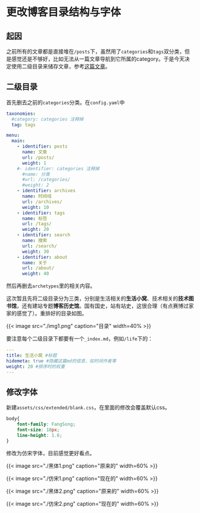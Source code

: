 # 更改博客目录结构与字体


## 起因

之前所有的文章都是直接堆在`/posts`下，虽然用了`categories`和`tags`双分类，但是感觉还是不够好，比如无法从一篇文章导航到它所属的category。于是今天决定使用二级目录来储存文章，参考[这篇文章](https://www.sulvblog.cn/posts/blog/build_hugo/#5目录设置)。

## 二级目录

首先删去之前的`categories`分类。在`config.yaml`中
```yaml
taxonomies:
  #category: categories 注释掉
  tag: tags

menu:
  main:
    - identifier: posts
      name: 文章
      url: /posts/
      weight: 1
    #- identifier: categories 注释掉
      #name: 分类
      #url: /categories/
      #weight: 2
    - identifier: archives
      name: 时间线
      url: /archives/
      weight: 10
    - identifier: tags
      name: 标签
      url: /tags/
      weight: 20
    - identifier: search
      name: 搜索
      url: /search/
      weight: 30
    - identifier: about
      name: 关于
      url: /about/
      weight: 40
```
然后再删去`archetypes`里的相关内容。

这次暂且先将二级目录分为三类，分别是生活相关的**生活小窝**、技术相关的**技术图书馆**，还有建站专题**博客历史馆**。国有国史，站有站史，这很合理（有点赛博过家家的感觉了）。重排好的目录如图。

{{< image src="./img1.png" caption="目录" width=40% >}}

要注意每个二级目录下都要有一个`_index.md`，例如`/life`下的：
```yaml
---
title: 生活小窝 #标题
hidemeta: true #隐藏这篇md的信息，如时间作者等
weight: 20 #排序时的权重
---
```

## 修改字体

新建`assets/css/extended/blank.css`，在里面的修改会覆盖默认css。
```css
body{
    font-family: FangSong;
    font-size: 18px;
    line-height: 1.6;
}
```
修改为仿宋字体，目前感觉更好看点。

{{< image src="./黑体1.png" caption="原来的" width=60% >}}

{{< image src="./仿宋1.png" caption="现在的" width=60% >}}

{{< image src="./黑体2.png" caption="原来的" width=60% >}}

{{< image src="./仿宋2.png" caption="现在的" width=60% >}}
